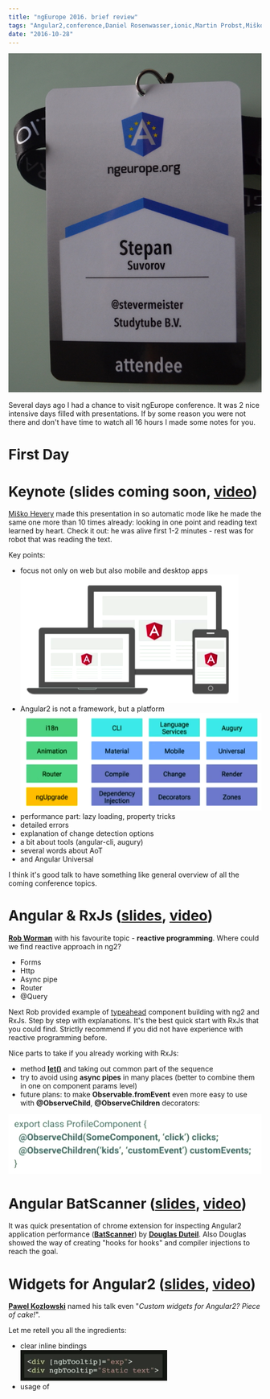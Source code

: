 ```yaml
---
title: "ngEurope 2016. brief review"
tags: "Angular2,conference,Daniel Rosenwasser,ionic,Martin Probst,Miško Hevery,ngEurope,Paris,Pawel Kozlowski,Rob Worman,RxJs,Tero Parviainen,Возможно будет интересно"
date: "2016-10-28"
---
```


![](images/DSC_8298.jpg)

Several days ago I had a chance to visit ngEurope conference. It was 2 nice intensive days filled with presentations. If by some reason you were not there and don't have time to watch all 16 hours I made some notes for you.

# First Day

# Keynote (slides coming soon, [video](https://www.youtube.com/watch?v=wpxnU62mNJ4))

[Miško Hevery](https://twitter.com/mhevery) made this presentation in so automatic mode like he made the same one more than 10 times already: looking in one point and reading text learned by heart. Check it out: he was alive first 1-2 minutes - rest was for robot that was reading the text.

Key points:

- focus not only on web but also mobile and desktop apps![angular-mobile-desktop](images/Screen-Shot-2016-10-29-at-18.30.47.png)
- Angular2 is not a framework, but a platform![angular2 platform](images/Screen-Shot-2016-10-29-at-18.32.09.png)
- performance part: lazy loading, property tricks
- detailed errors
- explanation of change detection options
- a bit about tools (angular-cli, augury)
- several words about AoT
- and Angular Universal

I think it's good talk to have something like general overview of all the coming conference topics.

# Angular & RxJs ([slides](https://docs.google.com/presentation/d/1Q4raWgWEkhJsPNWD9O_67kIc3PtkwebppqRFhFPKQVE/edit#slide=id.p), [video](https://www.youtube.com/watch?v=WWR9nxVx1ec))

**[Rob Worman](https://twitter.com/robwormald)** with his favourite topic - **reactive programming**. Where could we find reactive approach in ng2?

- Forms
- Http
- Async pipe
- Router
- @Query

Next Rob provided example of [typeahead](https://twitter.github.io/typeahead.js/) component building with ng2 and RxJs. Step by step with explanations. It's the best quick start with RxJs that you could find. Strictly recommend if you did not have experience with reactive programming before.

Nice parts to take if you already working with RxJs:

- method **[let()](https://github.com/Reactive-Extensions/RxJS/blob/master/doc/api/core/operators/let.md)** and taking out common part of the sequence
- try to avoid using **async pipes** in many places (better to combine them in one on component params level)
- future plans: to make **Observable.fromEvent** even more easy to use with **@ObserveChild**, **@ObserveChildren** decorators:

![observeChild-decorator](images/Screen-Shot-2016-10-30-at-11.38.15.png)

# Angular BatScanner ([slides](https://docs.google.com/presentation/d/15zkae091b57jYbYTwOyv0uO-13KpYqs3_DI_dsU5CRA/edit?usp=drive_web), [video](https://www.youtube.com/watch?v=2DHpmyFWULQ))

It was quick presentation of chrome extension for inspecting Angular2 application performance (**[BatScanner](https://chrome.google.com/webstore/detail/angular-batscanner/gcngciildkejiapchdgpcniflijoiadf)**) by **[Douglas Duteil](https://twitter.com/douglasduteil)**. Also Douglas showed the way of creating "hooks for hooks" and compiler injections to reach the goal.

# Widgets for Angular2 ([slides](https://pkozlowski-opensource.github.io/ng-europe-2016), [video](https://www.youtube.com/watch?v=l8OHU-TEG7g))

**[Pawel Kozlowski](https://twitter.com/pkozlowski_os)** named his talk even "_Custom widgets for Angular2? Piece of cake!_".

Let me retell you all the ingredients:

- clear inline bindings                                                     ![clear-bindings](images/Screen-Shot-2016-10-30-at-15.39.55.png)
- usage of **[<template> tag](https://developer.mozilla.org/en/docs/Web/HTML/Element/template)**
- css encapsulation
- rxjs
- ngZone for async update of the DOM
- nice template shortcuts                                  ![ng2-template-shortcuts](images/Screen-Shot-2016-10-30-at-15.58.44.png)
- change detection strategies
- server side rendering
- animations
- UI-toolkit ([ng-bootstap](https://ng-bootstrap.github.io/#/home))

# Data science with angular ([video](https://www.youtube.com/watch?v=ZVEp9K_cynU&list=PLhc_bKwZngxW87YmkOpe77reW9N958qFN&index=8))

Pretty funny speaker, [Ari Lerner](https://twitter.com/auser). His virtual machine with slides crashed and after some unsuccessful tries we switched to next(Unit Tests) speaker.

# Unit Tests for Angular2 Applications([slides](https://docs.google.com/presentation/d/1fFxQvx2WHFPqR4piq0oWgKBuSMvrCwc1vfYggHlYEbQ/edit#slide=id.p), [video](https://www.youtube.com/watch?v=dVtDnvTLaIo))

Frankly speaking did not get [Vikram Subramanian](https://twitter.com/vikerman) presentation: for developers who already worked with ng2 unit-tests it should be obvious, but for the rest it was not clear enough.

May be it was extra difficulty to focus on subject because of previous presentation confusion.

# Embedded hybrid features in Mobile Banking App ([video](https://www.youtube.com/watch?v=kmNRgOLZhXQ&list=PLhc_bKwZngxW87YmkOpe77reW9N958qFN&index=6))

I would say that [Willem Veelenturf](https://twitter.com/wilmveel) presented not really technical topic. His experience how they make ionic application with the same performance as native app and the main idea(if I'm not mistaken) that they created own cordova plugins and integrate them with existing ionic app. And it was a statement that ING baking app(that they made) is the best in Netherlands. Sorry Willem, but it's obvious that ABN AMRO mobile app is the best in NL ;)

# Security in Angular2 ([video](https://www.youtube.com/watch?v=WN-XczmI-LY&list=PLhc_bKwZngxW87YmkOpe77reW9N958qFN&index=7))

[Martin Probst](https://twitter.com/martin_probst) and [Raphaël Jamet](https://twitter.com/7261706861656c) provided nice hints how Angular2 helps you to prevent XSS vulnerabilities and how not to brake it.

It was all about sanitizing the data. And it's good for all of us that Angular provides sanitizer from box. More over it knows about different contexts and it will not try to sanitize "<script>" tag if it's URL resource.

![security-contexts](images/Screen-Shot-2016-11-05-at-16.28.11.png)

But sometimes you need to output content that can not be sanitized by Angular, for example you want to place youtube video(that is not provided from your domain) on your site. In this case you need to do sanitization yourself, and don't be lazy by just using **_bypassSecurityTrustResourceUrl_** method to switch of Angular one!

# Gettings to Angular2 (slides coming soon, [video](https://www.youtube.com/watch?v=2b-tEis9k4M&list=PLhc_bKwZngxW87YmkOpe77reW9N958qFN&index=10))

It was a talk by [Jen Bourey](https://twitter.com/jbourey) about **ng1/ng2** migration. Most part of the presentation was about **ngUpgrade** tool. And the most efficient way - page oriented upgrade:![](images/Screen-Shot-2017-01-07-at-18.00.37.png)

and it's possible with parallel routing:

![](images/Screen-Shot-2017-01-07-at-18.03.00.png)

Everything had been shown on live demo together with lazy loading.

**!important**: **$compile** service will not work if you try to update ng1 directive to ng2.

[ngupgrade-example](https://github.com/bourey/ngupgrade-example) on github.

**UPD**: nice article by Victor Savkin - [Migrating Angular 1 Applications to Angular 2 in 5 Simple Steps](https://vsavkin.com/migrating-angular-1-applications-to-angular-2-in-5-simple-steps-40621800a25b#.rymu2uexu).

# Typescript latest ([video](https://www.youtube.com/watch?v=o8YI2hvassE&list=PLhc_bKwZngxW87YmkOpe77reW9N958qFN&index=9))

The most part of the talk by [Daniel Rosenwasser](https://twitter.com/drosenwasser) was about why we should use Typescript, but not about new features as title said. It was live coding where Daniel showed that you should not be afraid of Typescript and it's really easy to switch from EcmaScript 2015. And then it was angular1 example how to write it with Typescript. And finally at the end of the talk we started with new features:

- easy types with **@types**
- nullable types

and for **TS2.1**:

- async/await
- [Object Rest & Spread](https://www.typescriptlang.org/play/#src=let%20someArray%20%3D%20%5B1%2C%202%2C%203%2C%204%2C%205%5D%3B%0D%0Alet%20someObject%20%3D%20%7B%20a%3A%201%2C%20b%3A%202%2C%20c%3A%203%2C%20d%3A%204%2C%20e%3A%205%7D%3B%0D%0A%0D%0Alet%20copyOfSomeArray%20%3D%20%5B%20...someArray%20%5D%3B%0D%0Alet%20copyOfSomeObject%20%3D%20%7B%20...someObject%20%7D%3B%0D%0A%0D%0Alet%20concatOfArrays%20%3D%20%5B...someArray%2C%20...someArray%5D%3B%0D%0Alet%20mergeOfObjects%20%3D%20%7B...someObject%2C%20...someObject%20%7D%3B%0D%0A%0D%0Alet%20%5Ba1%2C%20b1%2C%20c1%2C%20...rest1%5D%20%3D%20someArray%3B%0D%0Alet%20%7Ba2%2C%20b2%2C%20c2%2C%20...rest2%7D%20%3D%20someObject%3B):
    - copy
    - merge/concat
    - destructure

# AngularFire2 and you (slides coming soon, [video](https://www.youtube.com/watch?v=uLzMOaFt6vc&list=PLhc_bKwZngxW87YmkOpe77reW9N958qFN&index=11))

[Erik Haddad](https://twitter.com/erikhaddad) just made promotion for **Firebase**. Nothing new. May be it could be nice intro for developers who are just starting with Firebase.

And, yes, **AngularFire2** has reactive approach based on **Observables** that's nice!

# Second Day

## Angular CLI & You ([video](https://www.youtube.com/watch?v=LN2xvQqAo-g))

It was a story from **[Hans Larsen](https://twitter.com/hanslatwork)** that started with explanation how painful was the process of working with ng1 environment.

And with angular-cli you everything from box:

- ng new
- ng build
- ng serve
- ng test/ ng e2e
- ng generate ...  - that will do not only code scaffolding for you but also all the imports

So:

- compile SASS/LESS
- TypeScript transpiration
- Building
- Asset optimisation
- Live reload via websockets
- Environment file(dev/prod configuration)
- Also!: AoT and Tree Shacking

And some words what's coming:

- FASTER
- Split CLI and Toolkit
- Refactoring tools (mostly for updating Angular versions)
- Addons and scripting
- Library development

And after the presentation I also asked Hans about future plans for creating ng2 module library that could be easily integrated into cli, so you can install and apply any ng2 3rd party module by one command like:

ng install material

but unfortunately there are still no plans of doing it in nearest future.

## Angular2 Applications with Augury ([video](https://www.youtube.com/watch?v=YaDFDGS3EFM))

It was introduction of the most powerful(current moment) chrome extension to debug and analyse Angular2 applications - [**Augury**](https://augury.angular.io/) by **[Vanessa Yuen](https://twitter.com/vanessayuenn)**. She announced this tool like "not just a debugger"

So what does it do for you:

- component relations
- detailed component info & editable properties
- dependancy diagram
- change detection strategy
- router structure

After it was live demo with debugger Fish Game and explanation what is under the hood of Augury: it's build with Angular2 and with using its debug API.

Roadmap:

- bugfix
- injector graph improvements
- native platform support

## Getting Universal with Angular2 ([video](https://www.youtube.com/watch?v=faWCLmYsFQ8))

**[Wassim Chegham](https://twitter.com/manekinekko)** explained what is **Angular Universal** and when should we care about server side.

Why:

- SEO
- link preview (for social media)
- **web app gap** (or first page rendering)

How to sync the state between first page rendered on server and real spa? It's manager by special script **preboot.js** that records all the events before single page application is loaded and tries to reproduce it after.

To start:

[javascript] import { UniversalModule } from 'angular2-universal/browser' [/javascript]

and for server side:

[javascript] import { UniversalModule } from 'angular2-universal/node' [/javascript]

There are a lot of renders for different node frameworks, for example **express**.

There is [Angular-Universal node starter](https://github.com/angular/universal-starter).

**Angular-cli** support is coming soon.

## From UI-Router to Component Router (slides coming soon, [video](https://www.youtube.com/watch?v=vQFImWHxCDM))

Very good structured talk about routers by **[Nir Kaufman](https://twitter.com/nirkaufman)**, really recommend you to watch this presentation have more deep understanding of routers in general:

- states
- use hash
- tracing events
- template syntax
- nested states + lazy loading
- parameters + Observables
- resolve
- extra data
- events
- guards
- multiple views

Book to read - [Angular Router by Victor Savkin](https://leanpub.com/router)

## Reactive Music Apps in Angular and RxJs ([video](https://www.youtube.com/watch?v=-fPyfSAEZgk))

It's difficult to resume presentation of [Tero Parviainen](https://twitter.com/teropa), you just need to watch it!

He took patters from [Terry Riley "In C"](https://www.youtube.com/watch?v=yNi0bukYRnA) and with ng2 and RxJs made visualised music box out of it.

![](images/Screen-Shot-2017-01-08-at-18.27.00.png)

[Demo](https://teropa.info/in-c/) and [code](https://github.com/teropa/in-c).

## ngAnimate2 = Layouts + Animation ([video](https://www.youtube.com/watch?v=NGNE7LMd9VY))

[**Matias Niemelä**](https://twitter.com/yearofmoo) uncovered ng2 animation magic. Basics is:

- defined inside **@Component**
- **DSL**(Domain Specific Language) - animation syntax
- animation triggers are **State-based**

Example:

[javascript] @Component({ animations: [ trigger('myAnimation'), [ transition('\* =&amp;amp;amp;gt; \*', [ style({opacity:0}), animate(1000, { opacity: 1 }) ]) ]], template: \`<div [@myAnimation]="state">...</div>\` }) class Cmp {} [/javascript]

Animations have callbacks:

- (**@animation.start**)="onStart($event)"
- (**@animation.done**)="onDone($event)"

Coming soon:

- styling with CSS classes - style('.invisible')
- query() + select()
- css parser
- renderer/js integration
- immediate canceling

If you just started with angular2 animations I really recommend to watch the presentation: it's less than 20min but it contains material for several hours of intensive learning. May be Matias expected to have more time for talk, because he was sliding the slides so fast that I guess most past of the audience got lost the focus very soon.

Demo [source code](https://github.com/matsko/ng2eu-2016-code).

## Evolution of Web on Mobile ([video](https://www.youtube.com/watch?v=7rzjmsUBmFQ))

I found presentation [Adam Bradley](https://twitter.com/@adamdbradley) not interesting at all. I expected more from the lead of Ionic platform. "_cars history, web/js history, now days mobiles, browsers, js much faster, bottleneck - network_" - that's all you need to know from this speech.

## You will learn RxJs (slides coming soon, [video](https://www.youtube.com/watch?v=uQ1zhJHclvs))

A lot of live coding from [**André Staltz**](https://twitter.com/@andrestaltz) to build own **RxJs** library. All types of callbacks we could group in 3: **next**, **error**, **complete**, if we combine all 3 into one object and call it observer:

[javascript] const observer = { next: () => {}, error: () => {}, complete: () => {} } [/javascript]

and can pass this object to special method giveMeData:

[javascript] giveMeData(observer); [/javascript]

so inside this method we could have:

[javascript] function giveMeData(ob){ ob.next('data'); ob.complete(); }; [/javascript]

and now let's assume that we have object \`observable\` and \`giveMeData\` is property of this object:

[javascript] const observable = { giveMeData: (ob) => {} }; [/javascript]

And now we can rename \`giveMeData\` to \`subscribe\`. So on and so forth with map and filter methods... Nice to have more deep understanding of reactive programming pattens.

## Minifying Angular2 Applications ( [slides](https://docs.google.com/presentation/d/1SaHtM1_mpBZuN74wxAJSPQRB0sPbWRSJPQZsxx4_BpE/preview?slide=id.p), [video](https://www.youtube.com/watch?v=Ml7qHlk80kc))

Presentation from **[Alex Eagle](https://twitter.com/@jakeherringbone)** was not about minification, it was about building tools and optimization in general:

- style checker
- type checker (tslint)
- ngc(AoT optimization) over tsc
- lazy loading
- tree-shaking
- minification
- compression

## Full throttle Cross-platform development with Angular2, Cordova and Electron ([video](https://www.youtube.com/watch?v=TqFnVdPFVU0))

**[Christian Weyer](https://twitter.com/@christianweyer)** and [**Thorsten Hans**](https://twitter.com/thorstenhans) made some fun out of live coding with ng2 building app for different platforms. Thorsten did the coding and Christian kept audience warm.

## Custom renderers in Angular2  ([video](https://www.youtube.com/watch?v=iE-wYf4AaiM))

May be I was just tired after all the talks at the end of the day, but frankly speaking I expected more from this topic by **[Marc Laval](https://twitter.com/@marclaval)**.  It was pretty abstract, but not highlighting the idea and it was a lot of code on slides that makes everything even more confusing. It was something about [angular-richtext](https://github.com/mlaval/angular-richtext-renderer), [nativescript](https://github.com/NativeScript/nativescript-angular) and [react-native](https://github.com/angular/react-native-renderer) renderers.

